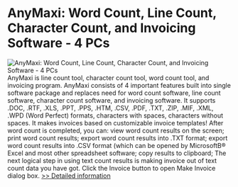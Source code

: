 # AnyMaxi: Word Count, Line Count, Character Count, and Invoicing Software - 4 PCs
![AnyMaxi: Word Count, Line Count, Character Count, and Invoicing Software - 4 PCs](https://mycommerce.akamaized.net/api/pimages/P300036080/BIG/300036080.GIF)
AnyMaxi is line count tool, character count tool, word count tool, and invoicing program.
AnyMaxi consists of 4 important features built into single software package and replaces need for word count software, line count software, character count software, and invoicing software. It supports .DOC, .RTF, .XLS, .PPT, .PPS, .HTM, .CSV, .PDF, .TXT, .ZIP, .MIF, .XML, .WPD (Word Perfect) formats, characters with spaces, characters without spaces. It makes invoices based on customizable invoice templates!
After word count is completed, you can:
view word count results on the screen;
print word count results;
export word count results into .TXT format;
export word count results into .CSV format (which can be opened by MicrosoftВ® Excel and most other spreadsheet software;
copy results to clipboard;
The next logical step in using text count results is making invoice out of text count data you have got. Click the Invoice button to open Make Invoice dialog box.
[>> Detailed information](https://secure.shareit.com/shareit/product.html?productid=300036080&affiliateid=200057808)